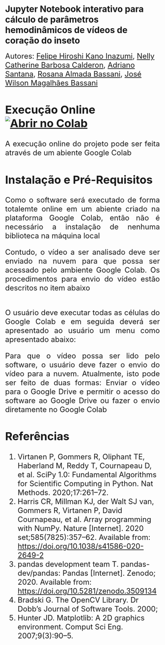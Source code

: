 # Jupyter Notebook interativo para cálculo de parâmetros hemodinâmicos de vídeos de coração do inseto

<font size=5>Autores: [Felipe Hiroshi Kano Inazumi](mailto:f215696@dac.unicamp.br),
[Nelly Catherine Barbosa Calderon](mailto:n160942@dac.unicamp.br), 
[Adriano Santana](mailto:adriano.rsantana@gmail.com),
[Rosana Almada Bassani](mailto:arbassani@unicamp.br), 
[José Wilson Magalhães Bassani](bassani@unicamp.br)

## Execução Online  [![Abrir no Colab](https://colab.research.google.com/assets/colab-badge.svg)](https://colab.research.google.com/github/fehiroshii/JupyterNTB/blob/main/online/google_colab/main_ntb.ipynb)

<p style='text-align: justify;'> A execução online do projeto pode ser feita através de um abiente Google Colab </p>

## Instalação e Pré-Requisitos

<p style='text-align: justify;'> Como o software será executado de forma totalemte online em um abiente criado na plataforma Google Colab, então não é necessário a instalação de nenhuma biblioteca na máquina local</p>

<p style='text-align: justify;'> Contudo, o vídeo a ser analisado deve ser enviado na nuvem para que possa ser acessado pelo ambiente Google Colab. Os procedimentos para envio do vídeo estão descritos no item abaixo</p>

## 

<p style='text-align: justify;'>O usuário deve executar todas as células do Google Colab e em seguida deverá ser apresentado ao usuário um menu como apresentado abaixo:</p>


<p style='text-align: justify;'>Para que o vídeo possa ser lido pelo software, o usuário deve fazer o envio do vídeo para a nuvem. Atualmente, isto pode ser feito de duas formas: Enviar o vídeo para o Google Drive e permitir o acesso do software ao Google Drive ou fazer o envio diretamente no Google Colab</p>






  

## Referências

1.	Virtanen P, Gommers R, Oliphant TE, Haberland M, Reddy T, Cournapeau D, et al. SciPy 1.0: Fundamental Algorithms for Scientific Computing in Python. Nat Methods. 2020;17:261–72. 
2.	Harris CR, Millman KJ, der Walt SJ van, Gommers R, Virtanen P, David Cournapeau, et al. Array programming with NumPy. Nature [Internet]. 2020 set;585(7825):357–62. Available from: https://doi.org/10.1038/s41586-020-2649-2
3.	pandas development team T. pandas-dev/pandas: Pandas [Internet]. Zenodo; 2020. Available from: https://doi.org/10.5281/zenodo.3509134
4.	Bradski G. The OpenCV Library. Dr Dobb’s Journal of Software Tools. 2000; 
5.	Hunter JD. Matplotlib: A 2D graphics environment. Comput Sci Eng. 2007;9(3):90–5. 